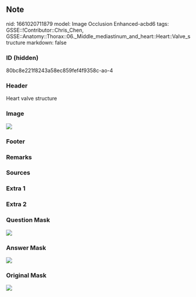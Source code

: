 ## Note
nid: 1661020711879
model: Image Occlusion Enhanced-acbd6
tags: GSSE::!Contributor::Chris_Chen, GSSE::Anatomy::Thorax::06._Middle_mediastinum_and_heart::Heart::Valve_structure
markdown: false

### ID (hidden)
80bc8e221f8243a58ec859fef4f9358c-ao-4

### Header
Heart valve structure

### Image
<img src="tmpxjp0g9no.png">

### Footer


### Remarks


### Sources


### Extra 1


### Extra 2


### Question Mask
<img src="80bc8e221f8243a58ec859fef4f9358c-ao-4-Q.svg">

### Answer Mask
<img src="80bc8e221f8243a58ec859fef4f9358c-ao-4-A.svg">

### Original Mask
<img src="80bc8e221f8243a58ec859fef4f9358c-ao-O.svg">
